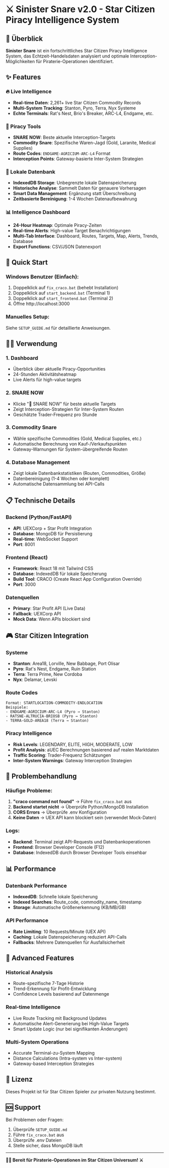 # ⚔️ Sinister Snare v2.0 - Star Citizen Piracy Intelligence System

## 🎯 Überblick

**Sinister Snare** ist ein fortschrittliches Star Citizen Piracy Intelligence System, das Echtzeit-Handelsdaten analysiert und optimale Interception-Möglichkeiten für Piraterie-Operationen identifiziert.

## ✨ Features

### 🔥 Live Intelligence
- **Real-time Daten**: 2,261+ live Star Citizen Commodity Records
- **Multi-System Tracking**: Stanton, Pyro, Terra, Nyx Systeme
- **Echte Terminals**: Rat's Nest, Brio's Breaker, ARC-L4, Endgame, etc.

### 🎯 Piracy Tools
- **SNARE NOW**: Beste aktuelle Interception-Targets
- **Commodity Snare**: Spezifische Waren-Jagd (Gold, Laranite, Medical Supplies)
- **Route Codes**: `ENDGAME-AGRICIUM-ARC-L4` Format
- **Interception Points**: Gateway-basierte Inter-System Strategien

### 💾 Lokale Datenbank
- **IndexedDB Storage**: Unbegrenzte lokale Datenspeicherung
- **Historische Analyse**: Sammelt Daten für genauere Vorhersagen
- **Smart Data Management**: Ergänzung statt Überschreibung
- **Zeitbasierte Bereinigung**: 1-4 Wochen Datenaufbewahrung

### 📊 Intelligence Dashboard
- **24-Hour Heatmap**: Optimale Piracy-Zeiten
- **Real-time Alerts**: High-value Target Benachrichtigungen
- **Multi-Tab Interface**: Dashboard, Routes, Targets, Map, Alerts, Trends, Database
- **Export Functions**: CSV/JSON Datenexport

## 🚀 Quick Start

### Windows Benutzer (Einfach):
1. Doppelklick auf `fix_craco.bat` (behebt Installation)
2. Doppelklick auf `start_backend.bat` (Terminal 1)
3. Doppelklick auf `start_frontend.bat` (Terminal 2)
4. Öffne http://localhost:3000

### Manuelles Setup:
Siehe `SETUP_GUIDE.md` für detaillierte Anweisungen.

## 🏴‍☠️ Verwendung

### 1. Dashboard
- Überblick über aktuelle Piracy-Opportunities
- 24-Stunden Aktivitätsheatmap
- Live Alerts für high-value targets

### 2. SNARE NOW
- Klicke "🎯 SNARE NOW" für beste aktuelle Targets
- Zeigt Interception-Strategien für Inter-System Routen
- Geschätzte Trader-Frequenz pro Stunde

### 3. Commodity Snare
- Wähle spezifische Commodities (Gold, Medical Supplies, etc.)
- Automatische Berechnung von Kauf-/Verkaufspunkten
- Gateway-Warnungen für System-übergreifende Routen

### 4. Database Management
- Zeigt lokale Datenbankstatistiken (Routen, Commodities, Größe)
- Datenbereinigung (1-4 Wochen oder komplett)
- Automatische Datensammlung bei API-Calls

## 📋 Technische Details

### Backend (Python/FastAPI)
- **API**: UEXCorp + Star Profit Integration
- **Database**: MongoDB für Persistierung
- **Real-time**: WebSocket Support
- **Port**: 8001

### Frontend (React)
- **Framework**: React 18 mit Tailwind CSS
- **Database**: IndexedDB für lokale Speicherung
- **Build Tool**: CRACO (Create React App Configuration Override)
- **Port**: 3000

### Datenquellen
- **Primary**: Star Profit API (Live Data)
- **Fallback**: UEXCorp API
- **Mock Data**: Wenn APIs blockiert sind

## 🎮 Star Citizen Integration

### Systeme
- **Stanton**: Area18, Lorville, New Babbage, Port Olisar
- **Pyro**: Rat's Nest, Endgame, Ruin Station
- **Terra**: Terra Prime, New Cordoba
- **Nyx**: Delamar, Levski

### Route Codes
```
Format: STARTLOCATION-COMMODITY-ENDLOCATION
Beispiele:
- ENDGAME-AGRICIUM-ARC-L4 (Pyro → Stanton)
- RATSNE-ALTRUCIA-BRIOSB (Pyro → Stanton)
- TERRA-GOLD-AREA18 (Terra → Stanton)
```

### Piracy Intelligence
- **Risk Levels**: LEGENDARY, ELITE, HIGH, MODERATE, LOW
- **Profit Analysis**: aUEC Berechnungen basierend auf realen Marktdaten
- **Traffic Scoring**: Trader-Frequenz Schätzungen
- **Inter-System Warnings**: Gateway Interception Strategien

## 🔧 Problembehandlung

### Häufige Probleme:
1. **"craco command not found"** → Führe `fix_craco.bat` aus
2. **Backend startet nicht** → Überprüfe Python/MongoDB Installation
3. **CORS Errors** → Überprüfe .env Konfiguration
4. **Keine Daten** → UEX API kann blockiert sein (verwendet Mock-Daten)

### Logs:
- **Backend**: Terminal zeigt API-Requests und Datenbankoperationen
- **Frontend**: Browser Developer Console (F12)
- **Database**: IndexedDB durch Browser Developer Tools einsehbar

## 📊 Performance

### Datenbank Performance
- **IndexedDB**: Schnelle lokale Speicherung
- **Indexed Searches**: Route_code, commodity_name, timestamp
- **Storage**: Automatische Größenerkennung (KB/MB/GB)

### API Performance
- **Rate Limiting**: 10 Requests/Minute (UEX API)
- **Caching**: Lokale Datenspeicherung reduziert API-Calls
- **Fallbacks**: Mehrere Datenquellen für Ausfallsicherheit

## 🌟 Advanced Features

### Historical Analysis
- Route-spezifische 7-Tage Historie
- Trend-Erkennung für Profit-Entwicklung
- Confidence Levels basierend auf Datenmenge

### Real-time Intelligence
- Live Route Tracking mit Background Updates
- Automatische Alert-Generierung bei High-Value Targets
- Smart Update Logic (nur bei signifikanten Änderungen)

### Multi-System Operations
- Accurate Terminal-zu-System Mapping
- Distance Calculations (Intra-system vs Inter-system)
- Gateway-based Interception Strategies

## 📄 Lizenz

Dieses Projekt ist für Star Citizen Spieler zur privaten Nutzung bestimmt.

## 🆘 Support

Bei Problemen oder Fragen:
1. Überprüfe `SETUP_GUIDE.md`
2. Führe `fix_craco.bat` aus
3. Überprüfe .env Dateien
4. Stelle sicher, dass MongoDB läuft

---

**🏴‍☠️ Bereit für Piraterie-Operationen im Star Citizen Universum! ⚔️**
